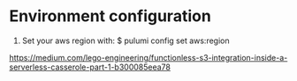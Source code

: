 # Environment configuration

1) Set your aws region with: 
$ pulumi config set aws:region <region>


https://medium.com/lego-engineering/functionless-s3-integration-inside-a-serverless-casserole-part-1-b300085eea78
